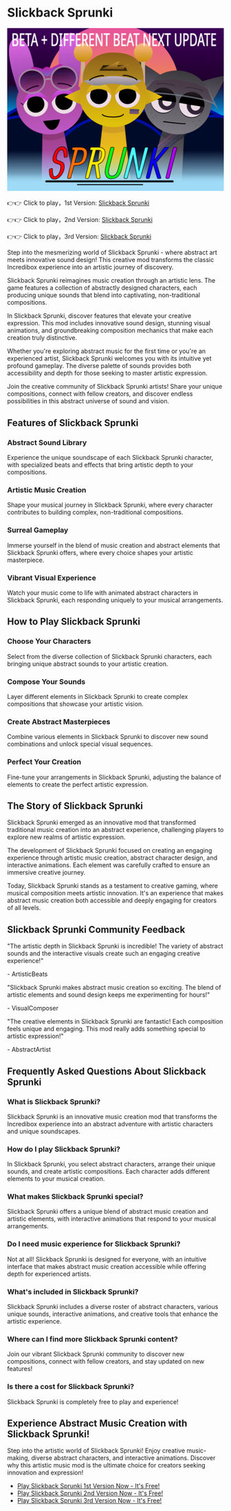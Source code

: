 # Slickback Sprunki

![Slickback Sprunki](https://raw.githubusercontent.com/sprunkiscrunkly/slickback-sprunki/refs/heads/main/slickback-sprunki.png "Slickback Sprunki")

👉👉 Click to play，1st Version: [Slickback Sprunki](https://sprunksters.com/slickback-sprunki/ "Slickback Sprunki")

👉👉 Click to play，2nd Version: [Slickback Sprunki](https://sprunkiscrunkly.com/slickback-sprunki/ "Slickback Sprunki")

👉👉 Click to play，3rd Version: [Slickback Sprunki](https://sprunkipyramixed.com/slickback-sprunki/ "Slickback Sprunki")

Step into the mesmerizing world of Slickback Sprunki - where abstract art meets innovative sound design! This creative mod transforms the classic Incredibox experience into an artistic journey of discovery.

Slickback Sprunki reimagines music creation through an artistic lens. The game features a collection of abstractly designed characters, each producing unique sounds that blend into captivating, non-traditional compositions.

In Slickback Sprunki, discover features that elevate your creative expression. This mod includes innovative sound design, stunning visual animations, and groundbreaking composition mechanics that make each creation truly distinctive.

Whether you're exploring abstract music for the first time or you're an experienced artist, Slickback Sprunki welcomes you with its intuitive yet profound gameplay. The diverse palette of sounds provides both accessibility and depth for those seeking to master artistic expression.

Join the creative community of Slickback Sprunki artists! Share your unique compositions, connect with fellow creators, and discover endless possibilities in this abstract universe of sound and vision.

## Features of Slickback Sprunki

### Abstract Sound Library

Experience the unique soundscape of each Slickback Sprunki character, with specialized beats and effects that bring artistic depth to your compositions.

### Artistic Music Creation

Shape your musical journey in Slickback Sprunki, where every character contributes to building complex, non-traditional compositions.

### Surreal Gameplay

Immerse yourself in the blend of music creation and abstract elements that Slickback Sprunki offers, where every choice shapes your artistic masterpiece.

### Vibrant Visual Experience

Watch your music come to life with animated abstract characters in Slickback Sprunki, each responding uniquely to your musical arrangements.

## How to Play Slickback Sprunki

### Choose Your Characters

Select from the diverse collection of Slickback Sprunki characters, each bringing unique abstract sounds to your artistic creation.

### Compose Your Sounds

Layer different elements in Slickback Sprunki to create complex compositions that showcase your artistic vision.

### Create Abstract Masterpieces

Combine various elements in Slickback Sprunki to discover new sound combinations and unlock special visual sequences.

### Perfect Your Creation

Fine-tune your arrangements in Slickback Sprunki, adjusting the balance of elements to create the perfect artistic expression.

## The Story of Slickback Sprunki

Slickback Sprunki emerged as an innovative mod that transformed traditional music creation into an abstract experience, challenging players to explore new realms of artistic expression.

The development of Slickback Sprunki focused on creating an engaging experience through artistic music creation, abstract character design, and interactive animations. Each element was carefully crafted to ensure an immersive creative journey.

Today, Slickback Sprunki stands as a testament to creative gaming, where musical composition meets artistic innovation. It's an experience that makes abstract music creation both accessible and deeply engaging for creators of all levels.

## Slickback Sprunki Community Feedback

"The artistic depth in Slickback Sprunki is incredible! The variety of abstract sounds and the interactive visuals create such an engaging creative experience!"

\- ArtisticBeats

"Slickback Sprunki makes abstract music creation so exciting. The blend of artistic elements and sound design keeps me experimenting for hours!"

\- VisualComposer

"The creative elements in Slickback Sprunki are fantastic! Each composition feels unique and engaging. This mod really adds something special to artistic expression!"

\- AbstractArtist

## Frequently Asked Questions About Slickback Sprunki

### What is Slickback Sprunki?

Slickback Sprunki is an innovative music creation mod that transforms the Incredibox experience into an abstract adventure with artistic characters and unique soundscapes.

### How do I play Slickback Sprunki?

In Slickback Sprunki, you select abstract characters, arrange their unique sounds, and create artistic compositions. Each character adds different elements to your musical creation.

### What makes Slickback Sprunki special?

Slickback Sprunki offers a unique blend of abstract music creation and artistic elements, with interactive animations that respond to your musical arrangements.

### Do I need music experience for Slickback Sprunki?

Not at all! Slickback Sprunki is designed for everyone, with an intuitive interface that makes abstract music creation accessible while offering depth for experienced artists.

### What's included in Slickback Sprunki?

Slickback Sprunki includes a diverse roster of abstract characters, various unique sounds, interactive animations, and creative tools that enhance the artistic experience.

### Where can I find more Slickback Sprunki content?

Join our vibrant Slickback Sprunki community to discover new compositions, connect with fellow creators, and stay updated on new features!

### Is there a cost for Slickback Sprunki?

Slickback Sprunki is completely free to play and experience!

## Experience Abstract Music Creation with Slickback Sprunki!

Step into the artistic world of Slickback Sprunki! Enjoy creative music-making, diverse abstract characters, and interactive animations. Discover why this artistic music mod is the ultimate choice for creators seeking innovation and expression!

- [Play Slickback Sprunki 1st Version Now - It's Free!](https://sprunksters.com/slickback-sprunki/)
- [Play Slickback Sprunki 2nd Version Now - It's Free!](https://sprunkiscrunkly.com/slickback-sprunki/)
- [Play Slickback Sprunki 3rd Version Now - It's Free!](https://sprunkipyramixed.com/slickback-sprunki/)
